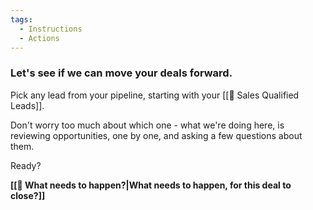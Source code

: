 ```yaml
---
tags:
  - Instructions
  - Actions
---
```

### Let's see if we can move your deals forward. 
Pick any lead from your pipeline, starting with your [[📄 Sales Qualified Leads]]. 

Don't worry too much about which one - what we're doing here, is reviewing opportunities, one by one, and asking a few questions about them. 

Ready? 
 
**[[🚀 What needs to happen?|What needs to happen, for this deal to close?]]**

 